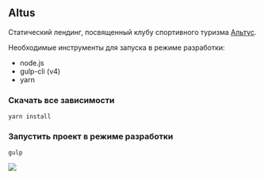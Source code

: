 ## Altus

Статический лендинг, посвященный клубу спортивного туризма [Альтус](https://vk.com/altusclub).

Необходимые инструменты для запуска в режиме разработки:
+ node.js
+ gulp-cli (v4)
+ yarn

### Скачать все зависимости
`yarn install`
### Запустить проект в режиме разработки
`gulp`

![](https://github.com/neretin-trike/altus/blob/master/screenshot.PNG)